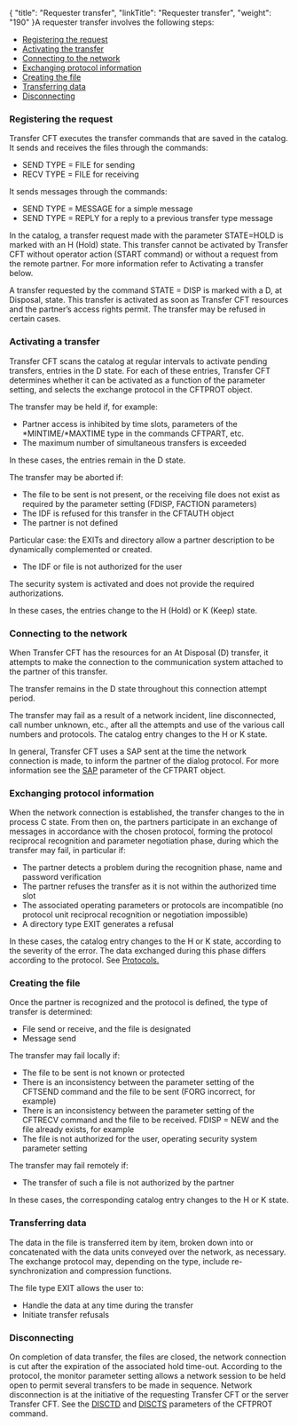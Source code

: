 {
    "title": "Requester  transfer",
    "linkTitle": "Requester transfer",
    "weight": "190"
}A requester transfer involves the following steps:

- [Registering
    the request](#Registering_the_request)
- [Activating
    the transfer](#Activating_a_transfer)
- [Connecting
    to the network](#Connecting_to_the_network)
- [Exchanging
    protocol information](#Exchanging_protocol_information)
- [Creating
    the file](#Creating_the_file)
- [Transferring
    data](#Transferring_data)
- [Disconnecting](#Disconnecting)

<span id="Registering_the_request"></span>

### Registering the request

Transfer CFT executes the transfer commands that are saved
in the catalog. It sends and receives the files through the commands:

- SEND TYPE = FILE
    for sending
- RECV TYPE = FILE
    for receiving

It sends messages through the commands:

- SEND TYPE = MESSAGE
    for a simple message
- SEND TYPE = REPLY
    for a reply to a previous transfer type message

In the catalog, a transfer request made with the parameter STATE=HOLD
is marked with an H (Hold) state.
This transfer cannot be activated by Transfer CFT without operator action
(START command) or without a request from the remote partner. For more
information refer to Activating a transfer below.

A transfer requested by the command STATE = DISP is marked with a D,
at Disposal, state. This transfer
is activated as soon as Transfer CFT resources and the partner’s access
rights permit. The transfer may be refused in certain cases.

<span id="Activating_a_transfer"></span>

### Activating a transfer

Transfer CFT scans the catalog at regular intervals to activate pending
transfers, entries in the D state. For each of these entries, Transfer CFT
determines whether it can be activated as a function of the parameter
setting, and selects the exchange protocol in the CFTPROT object.

The transfer may be held if, for example:

- Partner access
    is inhibited by time slots, parameters of the \*MINTIME/\*MAXTIME type in
    the commands CFTPART, etc.
- The maximum number
    of simultaneous transfers is exceeded

In these cases, the entries remain in the D state.

The transfer may be aborted if:

- The file to be
    sent is not present, or the receiving file does not exist as required
    by the parameter setting (FDISP, FACTION parameters)
- The IDF is refused
    for this transfer in the CFTAUTH object
- The partner is
    not defined

Particular case: the EXITs and directory allow a partner
description to be dynamically complemented or created.

- The IDF or file
    is not authorized for the user

The security system is activated and does not provide the required authorizations.

In these cases, the entries change to the H (Hold) or K (Keep) state.

<span id="Connecting_to_the_network"></span>

### Connecting to the network

When Transfer CFT has the resources for an At Disposal (D) transfer,
it attempts to make the connection to the communication system attached
to the partner of this transfer.

The transfer remains in the D
state throughout this connection attempt period.

The transfer may fail as a result of a network incident, line disconnected,
call number unknown, etc., after all the attempts and use of the various
call numbers and protocols. The catalog entry changes to the H
or K state.

In general, Transfer CFT uses a SAP sent at the time the network
connection is made, to inform the partner of the dialog protocol. For
more information see the [SAP](../../../c_intro_userinterfaces/command_summary/parameter_intro/sap)
parameter of the CFTPART object.

<span id="Exchanging_protocol_information"></span>

### Exchanging protocol information

When the network connection is established, the transfer changes to
the in process C state. From then on, the partners participate in an exchange
of messages in accordance with the chosen protocol, forming the protocol
reciprocal recognition and parameter negotiation phase, during which the
transfer may fail, in particular if:

- The partner detects
    a problem during the recognition phase, name and password verification
- The partner refuses
    the transfer as it is not within the authorized time slot
- The associated
    operating parameters or protocols are incompatible (no protocol unit reciprocal
    recognition or negotiation impossible)
- A directory type
    EXIT generates a refusal

In these cases, the catalog entry changes to the H or K state, according
to the severity of the error. The data exchanged during this phase differs
according to the protocol. See [Protocols.](../../../protocols_start_here)

<span id="Creating_the_file"></span>

### Creating the file

Once the partner is recognized and the protocol is defined, the type
of transfer is determined:

- File send or receive,
    and the file is designated
- Message send

The transfer may fail locally if:

- The file to
    be sent is not known or protected
- There is an
    inconsistency between the parameter setting of the CFTSEND command and
    the file to be sent (FORG incorrect, for example)
- There is an
    inconsistency between the parameter setting of the CFTRECV command and
    the file to be received. FDISP = NEW and the file already exists, for
    example
- The file is
    not authorized for the user, operating security system parameter setting

The transfer may fail remotely if:

- The transfer
    of such a file is not authorized by the partner

In these cases, the corresponding catalog entry changes to the H or
K state.

<span id="Transferring_data"></span>

### Transferring data

The data in the file is transferred item by item, broken down into or
concatenated with the data units conveyed over the network, as necessary.
The exchange protocol may, depending on the type, include re-synchronization
and compression functions.

The file type EXIT allows the user to:

- Handle the data
    at any time during the transfer
- Initiate transfer
    refusals

<span id="Disconnecting"></span>

### Disconnecting

On completion of data transfer, the files are closed, the network connection
is cut after the expiration of the associated hold time-out. According
to the protocol, the monitor parameter setting allows a network session
to be held open to permit several transfers to be made in sequence. Network
disconnection is at the initiative of the requesting Transfer CFT or the server
Transfer CFT. See the [DISCTD](../../../c_intro_userinterfaces/command_summary/parameter_intro/disctd) and [DISCTS](../../../c_intro_userinterfaces/command_summary/parameter_intro/discts) parameters of the CFTPROT command.
